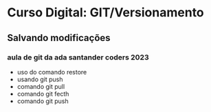 # Curso Digital: GIT/Versionamento

## Salvando modificações


### aula de git da ada santander coders 2023
 
 * uso do comando restore
 * usando git push
 * comando git pull
* comando git fecth
* comando git push